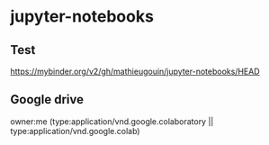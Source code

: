 # jupyter-notebooks

## Test

https://mybinder.org/v2/gh/mathieugouin/jupyter-notebooks/HEAD

## Google drive

owner:me (type:application/vnd.google.colaboratory || type:application/vnd.google.colab)


